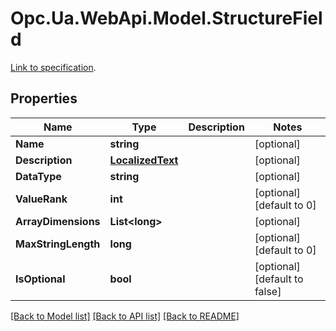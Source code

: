 # Opc.Ua.WebApi.Model.StructureField
[Link to specification](https://reference.opcfoundation.org/v105/Core/docs/Part5/12.2.12/#12.2.12.10).

## Properties

Name | Type | Description | Notes
------------ | ------------- | ------------- | -------------
**Name** | **string** |  | [optional] 
**Description** | [**LocalizedText**](LocalizedText.md) |  | [optional] 
**DataType** | **string** |  | [optional] 
**ValueRank** | **int** |  | [optional] [default to 0]
**ArrayDimensions** | **List&lt;long&gt;** |  | [optional] 
**MaxStringLength** | **long** |  | [optional] [default to 0]
**IsOptional** | **bool** |  | [optional] [default to false]

[[Back to Model list]](../README.md#documentation-for-models) [[Back to API list]](../README.md#documentation-for-api-endpoints) [[Back to README]](../README.md)

